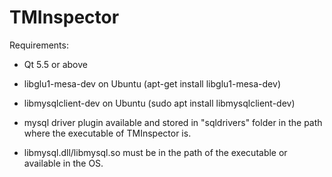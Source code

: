# TMInspector

Requirements:
* Qt 5.5 or above
* libglu1-mesa-dev on Ubuntu (apt-get install libglu1-mesa-dev)
* libmysqlclient-dev on Ubuntu (sudo apt install libmysqlclient-dev)

* mysql driver plugin available and stored in "sqldrivers" folder in the path where the executable of TMInspector is.
* libmysql.dll/libmysql.so must be in the path of the executable or available in the OS.
